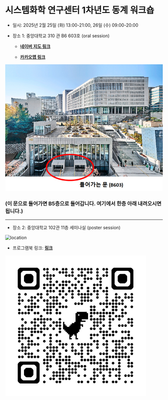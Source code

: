 # 시스템화학 연구센터 1차년도 동계 워크숍

- 일시: 2025년 2월 25일 (화) 13:00-21:00, 26일 (수) 09:00-20:00
- 장소 1: 중앙대학교 310 관 B6 603호 (oral session)
  
    - [**네이버 지도 링크**](https://naver.me/5k7wIQFF)
    
    - [**카카오맵 링크**](https://place.map.kakao.com/359179858)

![location](./B603_location.png)

 ### (이 문으로 들어가면 B5층으로 들어갑니다. 여기에서 한층 아래 내려오시면 됩니다.)
-----------------------------------------------------------------------------------------------------------
- 장소 2: 중앙대학교 102관 11층 세미나실 (poster session)

![location](./102관.webp)

- 프로그램북 링크: [**링크**](https://github.com/thereexist/GCSC_winter_2025/blob/main/%EC%8B%AC%ED%8F%AC%EC%A7%80%EC%97%84%20%ED%94%84%EB%A1%9C%EA%B7%B8%EB%9E%A8%EB%B6%81.pdf)

![qr_code](./qrcode_github.com.png)
